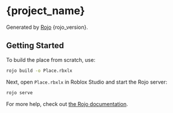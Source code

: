 # {project_name}
Generated by [Rojo](https://github.com/rojo-rbx/rojo) {rojo_version}.

## Getting Started
To build the place from scratch, use:

```bash
rojo build -o Place.rbxlx
```

Next, open `Place.rbxlx` in Roblox Studio and start the Rojo server:

```bash
rojo serve
```

For more help, check out [the Rojo documentation](https://rojo.space/docs).